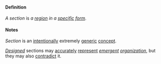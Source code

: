 #### Definition

*A section* is *a [region](https://github.com/gcassel/Modular-Organization-Terminology/blob/master/terms/region.md) in a [specific](https://github.com/gcassel/Modular-Organization-Terminology/blob/master/terms/specific.md) [form](https://github.com/gcassel/Modular-Organization-Terminology/blob/master/terms/form.md)*.

#### Notes

*Section* is an [intentionally](https://github.com/gcassel/Modular-Organization-Terminology/blob/master/terms/intend.md) extremely [generic](https://github.com/gcassel/Modular-Organization-Terminology/blob/master/terms/generic.md) [concept](https://github.com/gcassel/Modular-Organization-Terminology/blob/master/terms/concept.md).

*[Designed](https://github.com/gcassel/Modular-Organization-Terminology/blob/master/terms/design.md)* sections may [accurately](https://github.com/gcassel/Modular-Organization-Terminology/blob/master/terms/accuracy.md) [represent](https://github.com/gcassel/Modular-Organization-Terminology/blob/master/terms/represent.md) *[emergent](https://github.com/gcassel/Modular-Organization-Terminology/blob/master/terms/emergence.md) [organization](https://github.com/gcassel/Modular-Organization-Terminology/blob/master/terms/organize.md)*, but they may also [contradict](https://github.com/gcassel/Modular-Organization-Terminology/blob/master/terms/contradict.md) it.
